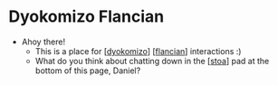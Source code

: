 # Dyokomizo Flancian

- Ahoy there!
  - This is a place for [[dyokomizo]] [[flancian]] interactions :)
  - What do you think about chatting down in the [[stoa]] pad at the bottom of this page, Daniel?


[//begin]: # "Autogenerated link references for markdown compatibility"
[dyokomizo]: dyokomizo "Dyokomizo"
[flancian]: flancian "Flancian"
[stoa]: stoa "Stoa"
[//end]: # "Autogenerated link references"